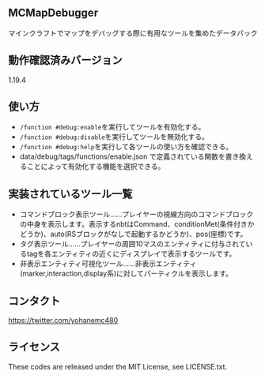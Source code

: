 ## MCMapDebugger
マインクラフトでマップをデバッグする際に有用なツールを集めたデータパック

## 動作確認済みバージョン
1.19.4

## 使い方
* `/function #debug:enable`を実行してツールを有効化する。
* `/function #debug:disable`を実行してツールを無効化する。
* `/function #debug:help`を実行して各ツールの使い方を確認できる。
* data/debug/tags/functions/enable.json で定義されている関数を書き換えることによって有効化する機能を選択できる。

## 実装されているツール一覧
* コマンドブロック表示ツール……プレイヤーの視線方向のコマンドブロックの中身を表示します。表示するnbtはCommand、conditionMet(条件付きかどうか)、auto(RSブロックがなしで起動するかどうか)、pos(座標)です。
* タグ表示ツール……プレイヤーの周囲10マスのエンティティに付与されているtagを各エンティティの近くにディスプレイで表示するツールです。
* 非表示エンティティ可視化ツール……非表示エンティティ(marker,interaction,display系)に対してパーティクルを表示します。

## コンタクト
https://twitter.com/yohanemc480

## ライセンス
These codes are released under the MIT License, see LICENSE.txt.